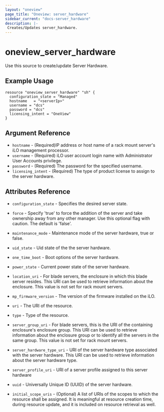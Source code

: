 ```yaml
---
layout: "oneview"
page_title: "Oneview: server_hardware"
sidebar_current: "docs-server_hardware"
description: |-
 Creates/Updates server_hardware.
---
```


# oneview\_server_hardware

Use this source to create/update Server Hardware.

## Example Usage

```hcl
resource "oneview_server_hardware" "sh" {
  configuration_state = "Managed"
  hostname   = "<serverIp>"
  username = "dcs"
  password = "dcs"
  licensing_intent = "OneView"
}

```

## Argument Reference

* `hostname` - (Required)IP address or host name of a rack mount server's iLO management processor.
* `username` -  (Required) iLO user account login name with Administrator User Accounts privilege.
* `password` - (Required) The password for the specified username.
* `licensing_intent` - (Required) The type of product license to assign to the server hardware.

## Attributes Reference

* `configuration_state` - Specifies the desired server state.
  
* `force` - Specify 'true' to force the addition of the server and take ownership away from any other manager. Use this optional flag with caution. The default is 'false'.

* `maintenance_mode` - Maintenance mode of the server hardware, true or false.

* `uid_state` - Uid state of the the server hardware.

* `one_time_boot` - Boot options of the server hardware.

* `power_state` - Current power state of the server hardware.

* `location_uri` - For blade servers, the enclosure in which this blade server resides. This URI can be used to retrieve information about the enclosure. This value is not set for rack mount servers.

* `mp_firmware_version` - The version of the firmware installed on the iLO.

* `uri` - The URI of the resource.

* `type` - Type of the resource.

* `server_group_uri` - For blade servers, this is the URI of the containing enclosure's enclosure group. This URI can be used to retrieve information about the enclosure group or to identify all the servers in the same group. This value is not set for rack mount servers.

* `server_hardware_type_uri` - URI of the server hardware type associated with the server hardware. This URI can be used to retrieve information about the server hardware type. 

* `server_profile_uri` - URI of a server profile assigned to this server hardware

* `uuid` - Universally Unique ID (UUID) of the server hardware.

* `initial_scope_uris` - (Optional) A list of URIs of the scopes to which the resource shall be assigned.
It is meaningful at resource creation time, during resource update, and it is included on resource retrieval as well.
